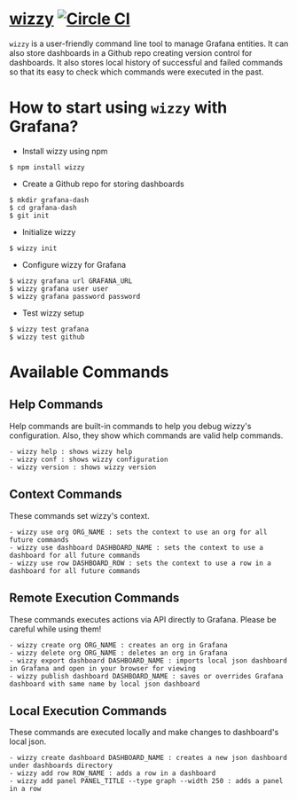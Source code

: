 [wizzy](https://github.com/utkarshcmu/wizzy) [![Circle CI](https://circleci.com/gh/utkarshcmu/wizzy.svg?style=svg)](https://circleci.com/gh/utkarshcmu/wizzy)
================
`wizzy` is a user-friendly command line tool to manage Grafana entities. It can also store dashboards in a Github repo creating version control for dashboards. It also stores local history of successful and failed commands so that its easy to check which commands were executed in the past.

# How to start using `wizzy` with Grafana?
- Install wizzy using npm
```
$ npm install wizzy
```
- Create a Github repo for storing dashboards
```
$ mkdir grafana-dash
$ cd grafana-dash
$ git init
```
- Initialize wizzy
```
$ wizzy init
```
- Configure wizzy for Grafana
```
$ wizzy grafana url GRAFANA_URL
$ wizzy grafana user user
$ wizzy grafana password password
```
- Test wizzy setup
```
$ wizzy test grafana
$ wizzy test github
```

# Available Commands

## Help Commands
Help commands are built-in commands to help you debug wizzy's configuration. Also, they show which commands are valid help commands.
```
- wizzy help : shows wizzy help
- wizzy conf : shows wizzy configuration
- wizzy version : shows wizzy version
```

## Context Commands
These commands set wizzy's context.
```
- wizzy use org ORG_NAME : sets the context to use an org for all future commands
- wizzy use dashboard DASHBOARD_NAME : sets the context to use a dashboard for all future commands
- wizzy use row DASHBOARD_ROW : sets the context to use a row in a dashboard for all future commands
```

## Remote Execution Commands
These commands executes actions via API directly to Grafana. Please be careful while using them!
```
- wizzy create org ORG_NAME : creates an org in Grafana
- wizzy delete org ORG_NAME : deletes an org in Grafana
- wizzy export dashboard DASHBOARD_NAME : imports local json dashboard in Grafana and open in your browser for viewing
- wizzy publish dashboard DASHBOARD_NAME : saves or overrides Grafana dashboard with same name by local json dashboard
```

## Local Execution Commands
These commands are executed locally and make changes to dashboard's local json.
```
- wizzy create dashboard DASHBOARD_NAME : creates a new json dashboard under dashboards directory
- wizzy add row ROW_NAME : adds a row in a dashboard
- wizzy add panel PANEL_TITLE --type graph --width 250 : adds a panel in a row
```
